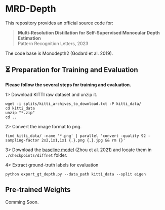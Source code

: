# MRD-Depth

This repository provides an official source code for:

> **Multi-Resolution Distillation for Self-Supervised Monocular Depth Estimation** </br>
> Pattern Recognition Letters, 2023

The code base is Monodepth2 (Godard et al. 2019).

## ⏳ Preparation for Training and Evaluation

**Please follow the several steps for training and evaluation.**


1> Download KITTI raw dataset and unzip it.
```shell
wget -i splits/kitti_archives_to_download.txt -P kitti_data/
cd kitti_data
unzip "*.zip"
cd ..
```
2> Convert the image format to png.
```shell
find kitti_data/ -name '*.png' | parallel 'convert -quality 92 -sampling-factor 2x2,1x1,1x1 {.}.png {.}.jpg && rm {}'
```
3> Download the [baseline model](https://github.com/brandleyzhou/DIFFNet) (Zhou et al. 2021) and locate them in `./checkpoints/diffnet` folder.

4> Extract ground-truth labels for evaluation
```shell
python export_gt_depth.py --data_path kitti_data --split eigen
```

## Pre-trained Weights

Comming Soon.



